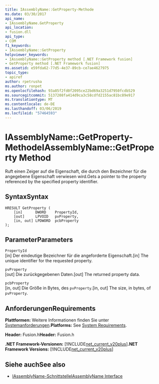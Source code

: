 ```yaml
---
title: IAssemblyName::GetProperty-Methode
ms.date: 03/30/2017
api_name:
- IAssemblyName.GetProperty
api_location:
- fusion.dll
api_type:
- COM
f1_keywords:
- IAssemblyName::GetProperty
helpviewer_keywords:
- IAssemblyName::GetProperty method [.NET Framework fusion]
- GetProperty method [.NET Framework fusion]
ms.assetid: e59fda62-77d5-4e37-89cb-ce7ae4627975
topic_type:
- apiref
author: rpetrusha
ms.author: ronpet
ms.openlocfilehash: 93a85f2fd0f2095ce22bd69a3251d7950fcdb529
ms.sourcegitcommit: 5137208fa414d9ca3c58cdfd2155ac81bc89e917
ms.translationtype: MT
ms.contentlocale: de-DE
ms.lasthandoff: 03/06/2019
ms.locfileid: "57464593"
---
```

# <a name="iassemblynamegetproperty-method"></a><span data-ttu-id="6d773-102">IAssemblyName::GetProperty-Methode</span><span class="sxs-lookup"><span data-stu-id="6d773-102">IAssemblyName::GetProperty Method</span></span>
<span data-ttu-id="6d773-103">Ruft einen Zeiger auf die Eigenschaft, die durch den Bezeichner für die angegebene Eigenschaft verwiesen wird.</span><span class="sxs-lookup"><span data-stu-id="6d773-103">Gets a pointer to the property referenced by the specified property identifier.</span></span>  
  
## <a name="syntax"></a><span data-ttu-id="6d773-104">Syntax</span><span class="sxs-lookup"><span data-stu-id="6d773-104">Syntax</span></span>  
  
```  
HRESULT GetProperty (  
    [in]      DWORD    PropertyId,  
    [out]     LPVOID   pvProperty,  
    [in, out] LPDWORD  pcbProperty  
);  
```  
  
## <a name="parameters"></a><span data-ttu-id="6d773-105">Parameter</span><span class="sxs-lookup"><span data-stu-id="6d773-105">Parameters</span></span>  
 `PropertyId`  
 <span data-ttu-id="6d773-106">[in] Der eindeutige Bezeichner für die angeforderte Eigenschaft.</span><span class="sxs-lookup"><span data-stu-id="6d773-106">[in] The unique identifier for the requested property.</span></span>  
  
 `pvProperty`  
 <span data-ttu-id="6d773-107">[out] Die zurückgegebenen Daten.</span><span class="sxs-lookup"><span data-stu-id="6d773-107">[out] The returned property data.</span></span>  
  
 `pcbProperty`  
 <span data-ttu-id="6d773-108">[in, out] Die Größe in Bytes, des `pvProperty`.</span><span class="sxs-lookup"><span data-stu-id="6d773-108">[in, out] The size, in bytes, of `pvProperty`.</span></span>  
  
## <a name="requirements"></a><span data-ttu-id="6d773-109">Anforderungen</span><span class="sxs-lookup"><span data-stu-id="6d773-109">Requirements</span></span>  
 <span data-ttu-id="6d773-110">**Plattformen:** Weitere Informationen finden Sie unter [Systemanforderungen](../../../../docs/framework/get-started/system-requirements.md).</span><span class="sxs-lookup"><span data-stu-id="6d773-110">**Platforms:** See [System Requirements](../../../../docs/framework/get-started/system-requirements.md).</span></span>  
  
 <span data-ttu-id="6d773-111">**Header:** Fusion.h</span><span class="sxs-lookup"><span data-stu-id="6d773-111">**Header:** Fusion.h</span></span>  
  
 <span data-ttu-id="6d773-112">**.NET Framework-Versionen:** [!INCLUDE[net_current_v20plus](../../../../includes/net-current-v20plus-md.md)]</span><span class="sxs-lookup"><span data-stu-id="6d773-112">**.NET Framework Versions:** [!INCLUDE[net_current_v20plus](../../../../includes/net-current-v20plus-md.md)]</span></span>  
  
## <a name="see-also"></a><span data-ttu-id="6d773-113">Siehe auch</span><span class="sxs-lookup"><span data-stu-id="6d773-113">See also</span></span>
- [<span data-ttu-id="6d773-114">IAssemblyName-Schnittstelle</span><span class="sxs-lookup"><span data-stu-id="6d773-114">IAssemblyName Interface</span></span>](../../../../docs/framework/unmanaged-api/fusion/iassemblyname-interface.md)
